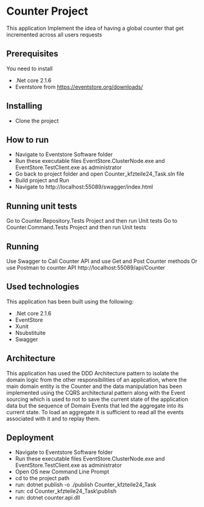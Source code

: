 # Counter Project
This application Implement the idea of having a global counter that get incremented across all users requests

## Prerequisites
You need to install

- .Net core 2.1.6
- Eventstore from https://eventstore.org/downloads/


## Installing
- Clone the project

## How to run

- Navigate to Eventstore Software folder
- Run these executable files EventStore.ClusterNode.exe and EventStore.TestClient.exe as administrator
- Go back to project folder and open Counter_kfzteile24_Task.sln file
- Build project and Run
- Navigate to http://localhost:55089/swagger/index.html

## Running unit tests

Go to Counter.Repository.Tests Project and then run Unit tests
Go to Counter.Command.Tests Project and then run Unit tests


## Running 
Use Swagger to Call Counter API and use Get and Post Counter methods
Or use Postman to counter API  http://localhost:55089/api/Counter
## Used technologies

This application has been built using the following:

- .Net core 2.1.6
- EventStore
- Xunit
- Nsubstituite
- Swagger

## Architecture

This application has used the DDD Architecture pattern to isolate the domain logic from the other responsibilities of an application, where the main domain entity is the Counter and the data manipulation has been implemented using the CQRS architectural pattern along with the Event sourcing which is used to not to save the current state of the application data but the sequence of Domain Events that led the aggregate into its current state. To load an aggregate it is sufficient to read all the events associated with it and to replay them.

## Deployment

- Navigate to Eventstore Software folder
- Run these executable files EventStore.ClusterNode.exe and EventStore.TestClient.exe as administrator
- Open OS new Command Line Prompt
- cd to the project path
- run: dotnet publish -o ./publish Counter_kfzteile24_Task
- run: cd Counter_kfzteile24_Task\publish
- run: dotnet counter.api.dll
